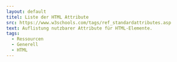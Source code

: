 ```yaml
---
layout: default
titel: Liste der HTML Attribute
src: https://www.w3schools.com/tags/ref_standardattributes.asp
text: Auflistung nutzbarer Attribute für HTML-Elemente.
tags:
  - Ressourcen
  - Generell
  - HTML
---
```

